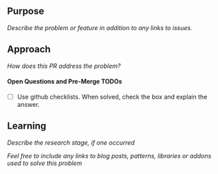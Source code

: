 ## Purpose

_Describe the problem or feature in addition to any links to issues._

## Approach

_How does this PR address the problem?_

#### Open Questions and Pre-Merge TODOs

- [ ] Use github checklists. When solved, check the box and explain the answer.

## Learning

_Describe the research stage, if one occurred_

_Feel free to include any links to blog posts, patterns, libraries or addons used to solve this problem_

